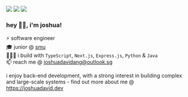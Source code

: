 [<img src="https://img.shields.io/badge/-LeetCode-FFA116?style=for-the-badge&logo=LeetCode&logoColor=black" />](https://leetcode.com/joshydavid/)
[<img src="https://img.shields.io/badge/LinkedIn-0077B5?style=for-the-badge&logo=linkedin&logoColor=white" />](https://www.linkedin.com/in/joshuadavidang/)
[<img src="https://img.shields.io/badge/website-000000?style=for-the-badge&logo=About.me&logoColor=white" />](https://joshuadavid.dev)
<br />

### hey 👋🏻, i'm joshua!

⚡️ software engineer  
🎓 junior @ [smu](https://computing.smu.edu.sg)    
👷🏻‍♂️ i build with `TypeScript`, `Next.js`, `Express.js`, `Python` & `Java`  
📫 reach me @ joshuadavidang@outlook.sg

i enjoy back-end development, with a strong interest in building complex and large-scale systems - find out more about me @ https://joshuadavid.dev

